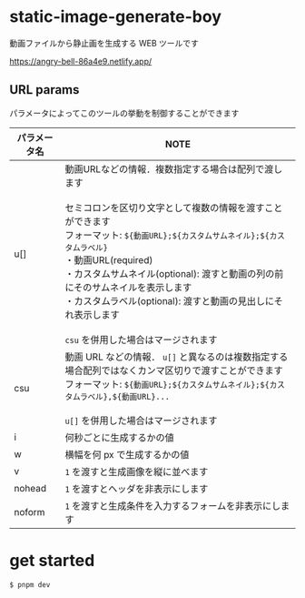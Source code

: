 # static-image-generate-boy

動画ファイルから静止画を生成する WEB ツールです

https://angry-bell-86a4e9.netlify.app/

## URL params

パラメータによってこのツールの挙動を制御することができます

|  パラメータ名  |  NOTE  |
| ---- | ---- |
| u[] | 動画URLなどの情報．複数指定する場合は配列で渡します<br /><br />セミコロンを区切り文字として複数の情報を渡すことができます<br />フォーマット: `${動画URL};${カスタムサムネイル};${カスタムラベル}`  <br />・動画URL(required)<br />・カスタムサムネイル(optional): 渡すと動画の列の前にそのサムネイルを表示します<br />・カスタムラベル(optional): 渡すと動画の見出しにそれ表示します <br/><br/>`csu` を併用した場合はマージされます  |
| csu | 動画 URL などの情報． `u[]` と異なるのは複数指定する場合配列ではなくカンマ区切りで渡すことができます<br />フォーマット: `${動画URL};${カスタムサムネイル};${カスタムラベル},${動画URL}...` <br /><br />`u[]` を併用した場合はマージされます  |
| i | 何秒ごとに生成するかの値 |
| w | 横幅を何 px で生成するかの値 |
| v | `1` を渡すと生成画像を縦に並べます |
| nohead | `1` を渡すとヘッダを非表示にします |
| noform | `1` を渡すと生成条件を入力するフォームを非表示にします |

# get started

```bash
$ pnpm dev
```
